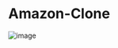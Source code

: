# Amazon-Clone
![image](https://github.com/user-attachments/assets/14c5a530-be47-4a18-a7fd-db4e05583875)
